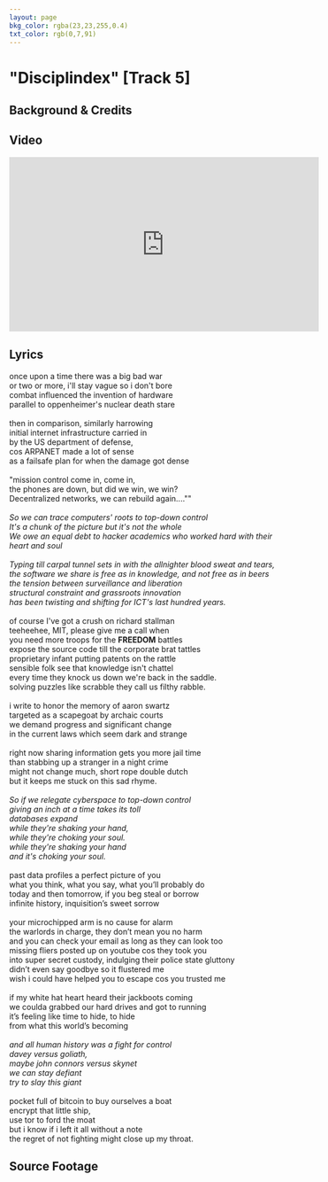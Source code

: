 ```yaml
---
layout: page
bkg_color: rgba(23,23,255,0.4)
txt_color: rgb(0,7,91)
---
```


# "Disciplindex" [Track 5]

## Background & Credits

## Video

<div class="embed-responsive embed-responsive-16by9">
  <iframe width="560" height="315" src="https://www.youtube.com/embed/bq9W2CEGxGU" frameborder="0" allowfullscreen></iframe>
</div>

## Lyrics

once upon a time there was a big bad war<br>
or two or more, i'll stay vague so i don't bore<br>
combat influenced the invention of hardware<br>
parallel to oppenheimer's nuclear death stare<br>
<br>
then in comparison, similarly harrowing<br>
initial internet infrastructure carried in<br>
by the US department of defense,<br>
cos ARPANET made a lot of sense<br>
as a failsafe plan for when the damage got dense<br><br>
"mission control come in, come in,<br>
the phones are down, but did we win, we win?<br>
Decentralized networks, we can rebuild again....""<br>
<br>
<i>So we can trace computers' roots to top-down control<br>
It's a chunk of the picture but it's not the whole<br>
We owe an equal debt to hacker academics who worked hard with their heart and soul<br><br>
Typing till carpal tunnel sets in with the allnighter blood sweat and tears,<br>
the software we share is free as in knowledge, and not free as in beers<br>
the tension between surveillance and liberation<br>
structural constraint and grassroots innovation<br>
has been twisting and shifting for ICT's last hundred years.</i><br>
<br>
of course I've got a crush on richard stallman<br>
teeheehee, MIT, please give me a call when<br>
you need more troops for the **FREEDOM** battles<br>
expose the source code till the corporate brat tattles<br>
proprietary infant putting patents on the rattle<br>
sensible folk see that knowledge isn't chattel<br>
every time they knock us down we're back in the saddle.<br>
solving puzzles like scrabble they call us filthy rabble.<br>
<br>
i write to honor the memory of aaron swartz<br>
targeted as a scapegoat by archaic courts<br>
we demand progress and significant change<br>
in the current laws which seem dark and strange<br>
<br>
right now sharing information gets you more jail time<br>
than stabbing up a stranger in a night crime<br>
might not change much, short rope double dutch<br>
but it keeps me stuck on this sad rhyme.<br>
<br>
<i>So if we relegate cyberspace to top-down control
<br>
giving an inch at a time takes its toll<br>
databases expand<br>
while they're shaking your hand,<br>
while they're choking your soul.<br>
while they're shaking your hand<br>
and it's choking your soul.</i><br>
<br>
past data profiles a perfect picture of you<br>
what you think, what you say, what you’ll probably do<br>
today and then tomorrow, if you beg steal or borrow<br>
infinite history, inquisition’s sweet sorrow<br>
<br>
your microchipped arm is no cause for alarm<br>
the warlords in charge, they don’t mean you no harm<br>
and you can check your email as long as they can look too<br>
missing fliers posted up on youtube cos they took you<br>
into super secret custody, indulging their police state gluttony<br>
didn’t even say goodbye so it flustered me<br>
wish i could have helped you to escape cos you trusted me<br><br>
if my white hat heart heard their jackboots coming<br>
we coulda grabbed our hard drives and got to running<br>
it’s feeling like time to hide, to hide<br>
from what this world’s becoming<br>
<br>
<i>and all human history was a fight for control<br>
davey versus goliath,<br>
maybe john connors versus skynet<br>
we can stay defiant<br>
try to slay this giant</i><br><br>
pocket full of bitcoin to buy ourselves a boat<br>
encrypt that little ship,<br>
use tor to ford the moat<br>
but i know if i left it all without a note<br>
the regret of not fighting might close up my throat.

## Source Footage
